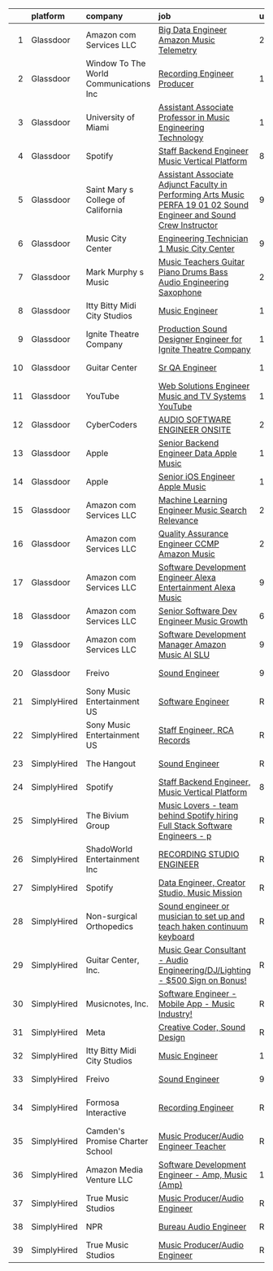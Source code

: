 

|    | platform    | company                                 | job                                                                                                                                                                                                                                                                                                                                                                                                                                                                                                                                                                                                                                                                                                                                                                                                                                                                                                                                                                                                                                                                                                                                                                                                                                                                                                                                                                       | update_time   | location                 |
|---:|:------------|:----------------------------------------|:--------------------------------------------------------------------------------------------------------------------------------------------------------------------------------------------------------------------------------------------------------------------------------------------------------------------------------------------------------------------------------------------------------------------------------------------------------------------------------------------------------------------------------------------------------------------------------------------------------------------------------------------------------------------------------------------------------------------------------------------------------------------------------------------------------------------------------------------------------------------------------------------------------------------------------------------------------------------------------------------------------------------------------------------------------------------------------------------------------------------------------------------------------------------------------------------------------------------------------------------------------------------------------------------------------------------------------------------------------------------------|:--------------|:-------------------------|
|  1 | Glassdoor   | Amazon com Services LLC                 | [Big Data Engineer  Amazon Music  Telemetry](https://www.glassdoor.com/partner/jobListing.htm?pos=110&ao=1136043&s=58&guid=0000018224b6dcf4a5218f09bfe5b169&src=GD_JOB_AD&t=SR&vt=w&cs=1_c5c0b771&cb=1658473340466&jobListingId=1008019328443&jrtk=3-0-1g8ibdn9kis3u801-1g8ibdna628d1000-760a9e5f3f3a1036-)                                                                                                                                                                                                                                                                                                                                                                                                                                                                                                                                                                                                                                                                                                                                                                                                                                                                                                                                                                                                                                                               | 24h           | San Francisco, CA        |
|  2 | Glassdoor   | Window To The World Communications  Inc | [Recording Engineer Producer](https://www.glassdoor.com/partner/jobListing.htm?pos=106&ao=1136043&s=58&guid=0000018224b6dcf4a5218f09bfe5b169&src=GD_JOB_AD&t=SR&vt=w&cs=1_2f18dadb&cb=1658473340465&jobListingId=1007997873638&jrtk=3-0-1g8ibdn9kis3u801-1g8ibdna628d1000-a3dc1a1154d3f9cb-)                                                                                                                                                                                                                                                                                                                                                                                                                                                                                                                                                                                                                                                                                                                                                                                                                                                                                                                                                                                                                                                                              | 10d           | Chicago, IL              |
|  3 | Glassdoor   | University of Miami                     | [Assistant Associate Professor in Music Engineering Technology](https://www.glassdoor.com/partner/jobListing.htm?pos=114&ao=1136043&s=58&guid=0000018224b6dcf4a5218f09bfe5b169&src=GD_JOB_AD&t=SR&vt=w&cs=1_0ea841e9&cb=1658473340466&jobListingId=1007993452498&jrtk=3-0-1g8ibdn9kis3u801-1g8ibdna628d1000-dde728ddebd7cd2b-)                                                                                                                                                                                                                                                                                                                                                                                                                                                                                                                                                                                                                                                                                                                                                                                                                                                                                                                                                                                                                                            | 13d           | Coral Gables, FL         |
|  4 | Glassdoor   | Spotify                                 | [Staff Backend Engineer  Music Vertical Platform](https://www.glassdoor.com/partner/jobListing.htm?pos=109&ao=1136043&s=58&guid=0000018224b6dcf4a5218f09bfe5b169&src=GD_JOB_AD&t=SR&vt=w&cs=1_6177fd9d&cb=1658473340466&jobListingId=1008003640301&jrtk=3-0-1g8ibdn9kis3u801-1g8ibdna628d1000-06e951c00ee5ecfc-)                                                                                                                                                                                                                                                                                                                                                                                                                                                                                                                                                                                                                                                                                                                                                                                                                                                                                                                                                                                                                                                          | 8d            | New York, NY             |
|  5 | Glassdoor   | Saint Mary s College of California      | [Assistant Associate Adjunct Faculty in Performing Arts  Music  PERFA 19 01 02  Sound Engineer and Sound Crew Instructor](https://www.glassdoor.com/partner/jobListing.htm?pos=120&ao=1136043&s=58&guid=0000018224b6dcf4a5218f09bfe5b169&src=GD_JOB_AD&t=SR&vt=w&cs=1_45c0f95a&cb=1658473340469&jobListingId=1008000807189&jrtk=3-0-1g8ibdn9kis3u801-1g8ibdna628d1000-8300eac0aae2c22e-)                                                                                                                                                                                                                                                                                                                                                                                                                                                                                                                                                                                                                                                                                                                                                                                                                                                                                                                                                                                  | 9d            | Moraga, CA               |
|  6 | Glassdoor   | Music City Center                       | [Engineering Technician 1   Music City Center](https://www.glassdoor.com/partner/jobListing.htm?pos=118&ao=1136043&s=58&guid=0000018224b6dcf4a5218f09bfe5b169&src=GD_JOB_AD&t=SR&vt=w&cs=1_733522b9&cb=1658473340469&jobListingId=1008000412284&jrtk=3-0-1g8ibdn9kis3u801-1g8ibdna628d1000-2186962e6df4a278-)                                                                                                                                                                                                                                                                                                                                                                                                                                                                                                                                                                                                                                                                                                                                                                                                                                                                                                                                                                                                                                                             | 9d            | Nashville, TN            |
|  7 | Glassdoor   | Mark Murphy s Music                     | [Music Teachers  Guitar Piano Drums Bass Audio Engineering Saxophone](https://www.glassdoor.com/partner/jobListing.htm?pos=119&ao=1136043&s=58&guid=0000018224b6dcf4a5218f09bfe5b169&src=GD_JOB_AD&t=SR&vt=w&ea=1&cs=1_3a3376ea&cb=1658473340469&jobListingId=1008014213825&jrtk=3-0-1g8ibdn9kis3u801-1g8ibdna628d1000-ced0c30461d2bcc5-)                                                                                                                                                                                                                                                                                                                                                                                                                                                                                                                                                                                                                                                                                                                                                                                                                                                                                                                                                                                                                                 | 2d            | South Orange, NJ         |
|  8 | Glassdoor   | Itty Bitty Midi City Studios            | [Music Engineer](https://www.glassdoor.com/partner/jobListing.htm?pos=104&ao=1136043&s=58&guid=0000018224b6dcf4a5218f09bfe5b169&src=GD_JOB_AD&t=SR&vt=w&ea=1&cs=1_2a67557f&cb=1658473340465&jobListingId=1008018272184&jrtk=3-0-1g8ibdn9kis3u801-1g8ibdna628d1000-1e408e6168bff345-)                                                                                                                                                                                                                                                                                                                                                                                                                                                                                                                                                                                                                                                                                                                                                                                                                                                                                                                                                                                                                                                                                      | 1d            | Riverton, NJ             |
|  9 | Glassdoor   | Ignite Theatre Company                  | [Production Sound Designer   Engineer for Ignite Theatre Company](https://www.glassdoor.com/partner/jobListing.htm?pos=115&ao=1136043&s=58&guid=0000018224b6dcf4a5218f09bfe5b169&src=GD_JOB_AD&t=SR&vt=w&ea=1&cs=1_daf84018&cb=1658473340466&jobListingId=1008018312130&jrtk=3-0-1g8ibdn9kis3u801-1g8ibdna628d1000-21ee75caf62bbc12-)                                                                                                                                                                                                                                                                                                                                                                                                                                                                                                                                                                                                                                                                                                                                                                                                                                                                                                                                                                                                                                     | 1d            | Saint Louis, MO          |
| 10 | Glassdoor   | Guitar Center                           | [Sr  QA Engineer](https://www.glassdoor.com/partner/jobListing.htm?pos=117&ao=1136043&s=58&guid=0000018224b6dcf4a5218f09bfe5b169&src=GD_JOB_AD&t=SR&vt=w&cs=1_8796821a&cb=1658473340468&jobListingId=1007993260702&jrtk=3-0-1g8ibdn9kis3u801-1g8ibdna628d1000-89007a3c6437a4ea-)                                                                                                                                                                                                                                                                                                                                                                                                                                                                                                                                                                                                                                                                                                                                                                                                                                                                                                                                                                                                                                                                                          | 13d           | Frederick, MD            |
| 11 | Glassdoor   | YouTube                                 | [Web Solutions Engineer  Music and TV Systems  YouTube](https://www.glassdoor.com/partner/jobListing.htm?pos=105&ao=1136043&s=58&guid=0000018224b6dcf4a5218f09bfe5b169&src=GD_JOB_AD&t=SR&vt=w&cs=1_076b29ac&cb=1658473340465&jobListingId=1007998096861&jrtk=3-0-1g8ibdn9kis3u801-1g8ibdna628d1000-d5845c0fb7c9ed59-)                                                                                                                                                                                                                                                                                                                                                                                                                                                                                                                                                                                                                                                                                                                                                                                                                                                                                                                                                                                                                                                    | 10d           | New York, NY             |
| 12 | Glassdoor   | CyberCoders                             | [AUDIO SOFTWARE ENGINEER   ONSITE](https://www.glassdoor.com/partner/jobListing.htm?pos=103&ao=1110586&s=58&guid=0000018224b6dcf4a5218f09bfe5b169&src=GD_JOB_AD&t=SR&vt=w&ea=1&cs=1_917511c0&cb=1658473340465&jobListingId=1008015069001&cpc=AC285F3A3ECA6BB0&jrtk=3-0-1g8ibdn9kis3u801-1g8ibdna628d1000-b5dd743f4d5b0fa5--6NYlbfkN0CpFJQzrgRR8WqXWK1qKKEqALWJw739KlKqr2H-MSI4eoBlI4EFrmor2FYZMP3muM3y1yHAFzlwAQzxB7WpwvZ7_vLChR7nTQ60dK_FVuafqhg0Lka3le0QJt4KobB1RShSFlXZlEiR5YKNKykjeGbYkKp5B_nbMLXMalujG3yku249xkhoI87kSejWlFM9Fty2BPkCf4ctO0z0q2w1S03GQeeYnw8G7Ay4mWSFDDkwFcX8McAQ9kmX1KpT5VipPdtXaZL8w0VDhPSYOBIXkkaZTlqCNrFZQy5g4liIT2YiBJaTBNTRNiEAFs8XwXH9xXRcMmAEoXF5EVXpwTn3C04hkU-BJ7prpQup2eokZhXn09bRM1kMVjhT17R8RKZ0RjOudD2GdBuTwi2r6Kx129q_ghVuD-7qcvNLxM5mzQGC6ffYONG3S04j_ioSCn6ICu7puywKIdzob-bR09MoQhWmc3v8dIvZfZEwiRcZSW08pPami5W_2lX1Xk4eMroe6GYmOt-D9mjg310ChlbaTi7M6PI9Gq36VFDAfzybwOqieNh38E48FXGoCTxE-_bOsRyLupe5GNVVjv85VJnpWspMa-2MgJs7mG1u70XBLB70ndI_UqUOJddjFdyDDUl7iIYC6OX9AKkH47Bj871FDAfM1vU_FMrMAYMvI5lDEfF9iy0oiMT85c-J22GRDfdDCQoOiDQ9Mi7cEInoMnwdKg5f1Z0LDEA-yUpgfXc1ebCJkmQqTLL2wZF8pPW2VaoowGrMCotzLP7EfGhVXbM84NIWw9Fsh6N7e0L6Pvwhczq84f0g301mNrzybOuN2aaTvLuxJA7GRLZs0-pjg_LLJ6jGfZcYCXv-sbMX6zFpAQgc_A6-pK2EQJiWb_jS8eR32QlUze338Ib1geDtUxkSaHEmzId52IgFvEnUNoxYlrBnAJNK9NwqBp6xnx30RZ51dRJNqr9cSoxNHvQD0OyLOS2V_QV9iKI9Do0%3D) | 2d            | San Jose, CA             |
| 13 | Glassdoor   | Apple                                   | [Senior Backend Engineer Data   Apple Music](https://www.glassdoor.com/partner/jobListing.htm?pos=102&ao=1110586&s=58&guid=0000018224b6dcf4a5218f09bfe5b169&src=GD_JOB_AD&t=SR&vt=w&cs=1_5a9f5315&cb=1658473340465&jobListingId=1007994891330&cpc=334ABAF5D42DC775&jrtk=3-0-1g8ibdn9kis3u801-1g8ibdna628d1000-0ce79601b9281ec2--6NYlbfkN0BvKrLyj5gPmtZO9T8euul8TCxuuKNOtzRJOomxnwSEodTz2Bc-sPZlC5mDe-NOaJgi_TbeDhSfOXu5w8ojjHHhp_6WQU8mvyxBSQeFOStLLK2k7Txtyyy1_IF8RGyx1aW-faURY-H9xkbGBQYI4dBC5QRjPnbA-ctd-ZqEmYHg3nDdXb_VezWy2-k5GW3yL2kxgtKEL6S5Rjsoqz2N_q2_1Cd2sxRpR_gVASMrd32Ac14OMNIEQkuLff5pn3FAHR302-2Wp7TNHdAFdGms3wifMEoH4vJx58lLs6A8C3_Hss2SeW86m-GSMq6qh4ZTWrVwS9i529PQoXojHe6qRjkcimrbo7eT_sTvv5TBub0KnCIj22MW5Alsdj7kifAq_pszLdtQsB1CTN2Oz5drylkaAMHF_8BndfIv31tFvoBXbZcTBMxIPrmXibFJ30Sy0Bnuq7axfEBvaaYnhZ_gxwmRsDo1CJesncWa8NcL8IZbAEW0Ed0aEaqMv0kIjkA3Xqz9WzdOv841FgI7d7nnvUeJKTGgCP6P0ITc6XKg1uFpoU82t3Spqt3MgfLaJX7JWBPCatybVvZa-xM180NLSn9kvFRdjxPVORJRaQts9XYp581dVbSsof0uBVLBjehJvrP5sqS_G6eTOXvCHzz9yFQQVvQTO0FCpot9ru4MPpG0i05E_GtF0F_Ld-VKgdEyNaqoHokubgLw51QnZs2wjvMH2sbb-vMbqOSYgvlYkorfQSTrgeGirKA5-griniWLiIP7XQG1SA0KOlaDnYMTeRewIIqQF4Fy58zVEb7DXkecugie1EAw9QJfZXFfR4YsbkA9DvOPxNWRvZaVEZNwMiaytUAWe0UWeuOOp9129UdDCaLqwollDD9cDALkPi_NobFjJellTTOlabCGxRSqZEeMJ0fQVT0GTG2gTb9Z8wkzJciyhzYLiM69uMr8E58cpXhBe_PHiOR5LtEGicUm7DHp)          | 12d           | San Diego, CA            |
| 14 | Glassdoor   | Apple                                   | [Senior iOS Engineer   Apple Music](https://www.glassdoor.com/partner/jobListing.htm?pos=101&ao=1110586&s=58&guid=0000018224b6dcf4a5218f09bfe5b169&src=GD_JOB_AD&t=SR&vt=w&cs=1_5accada5&cb=1658473340464&jobListingId=1007994891586&cpc=AC285F3A3ECA6BB0&jrtk=3-0-1g8ibdn9kis3u801-1g8ibdna628d1000-ecad81cf1e388ff3--6NYlbfkN0BvKrLyj5gPmtZO9T8euul8TCxuuKNOtzRJOomxnwSEodTz2Bc-sPZlFpP0h5lDivrE1d7ke90JG_vI_uX6uDtmk0cpKY0apK6V6rR_oMU1vOkytgAsKl4GKS_vC3uQJq4-UZPKUc1r20tBgs9AFIDyHqEjH1eevIelxLxLjGE3gaNcij6NWqsm3rrpMm9RcQfLLCVSnaHnGTMGO2TD1dTBojvBlARWlh5y8i-2SvfmeaL2XhzJvDKTyHgtEtjgz2eJyg2ozHLUnqrqK--D4o6N86dtQMq_0S4P2oLXMFH_1OjHGuIb2yopHoPHjmjNsP_nVknRVnqnFuCrwp1PPtjheffbG3UdxcrkvqoOKChFa5BGdIbfR7aY12CcQsypBaRoYFDJoJY0rdPcS3j9lnSp_FiLgwWx4KDfQJ4PdqxI0AuugHse944jfTZexG1f8K_x-Gwt0sM4pRx5xdqrqMJg26RIUe6z8tcngc5vVB8Vit-jhdwMqi1hf4u-BieKltJf7m38UNDy5H1XYt2OJk1B6mmXT1KqPNtkZNvFYtkrdfWfGdIrChQ_RpZHq3r-2VBxAz43_VgnZ8W0M3dBo_MKnjMVEyQRNlXHkpK3YbLuD6AbuW1FM7ofTUs_IQuMhhaQhcXlrjLOcu-dAszKEP3S8Levwr8TUzopRi_ZKts94EjEy_hf_CgU8gi_o_uSG9mXO96Z0IXUfxLMfAQrIXvjvva4uXFEdxmYGCWHeOR0HV1WILw9xiCER8tdFOiyteEOxDwe4CzOuMDOH1GTLmoc2c9PqgW29zAGVlF61wtcnl8y3yCA3vhgLF2cQiqVQOeRdOSSJUB8jPJftpTfX2ZDBCrnHN8e10tpS5SiejcG7UIm1_DeWdIoIkwl9EJZhW8R7fYVMWnD1GHBwCVt2Jud6HBZsxSqY6F4sLGT-1ngGQKR6MijdNt6G40fUirJXmBX-VBW0ocz7pICTZqVENCg)                   | 12d           | New York, NY             |
| 15 | Glassdoor   | Amazon com Services LLC                 | [Machine Learning Engineer  Music  Search Relevance](https://www.glassdoor.com/partner/jobListing.htm?pos=107&ao=1136043&s=58&guid=0000018224b6dcf4a5218f09bfe5b169&src=GD_JOB_AD&t=SR&vt=w&cs=1_bbf9ec6d&cb=1658473340466&jobListingId=1008019330618&jrtk=3-0-1g8ibdn9kis3u801-1g8ibdna628d1000-a730bb850a869808-)                                                                                                                                                                                                                                                                                                                                                                                                                                                                                                                                                                                                                                                                                                                                                                                                                                                                                                                                                                                                                                                       | 24h           | San Francisco, CA        |
| 16 | Glassdoor   | Amazon com Services LLC                 | [Quality Assurance Engineer  CCMP  Amazon Music](https://www.glassdoor.com/partner/jobListing.htm?pos=108&ao=1136043&s=58&guid=0000018224b6dcf4a5218f09bfe5b169&src=GD_JOB_AD&t=SR&vt=w&cs=1_10f34626&cb=1658473340466&jobListingId=1008019319411&jrtk=3-0-1g8ibdn9kis3u801-1g8ibdna628d1000-afa7d164950bd01d-)                                                                                                                                                                                                                                                                                                                                                                                                                                                                                                                                                                                                                                                                                                                                                                                                                                                                                                                                                                                                                                                           | 24h           | Sunnyvale, CA            |
| 17 | Glassdoor   | Amazon com Services LLC                 | [Software Development Engineer  Alexa Entertainment  Alexa Music](https://www.glassdoor.com/partner/jobListing.htm?pos=112&ao=1136043&s=58&guid=0000018224b6dcf4a5218f09bfe5b169&src=GD_JOB_AD&t=SR&vt=w&cs=1_abcf758b&cb=1658473340466&jobListingId=1008000802033&jrtk=3-0-1g8ibdn9kis3u801-1g8ibdna628d1000-12e09cf11647cb8a-)                                                                                                                                                                                                                                                                                                                                                                                                                                                                                                                                                                                                                                                                                                                                                                                                                                                                                                                                                                                                                                          | 9d            | Remote                   |
| 18 | Glassdoor   | Amazon com Services LLC                 | [Senior Software Dev Engineer  Music Growth](https://www.glassdoor.com/partner/jobListing.htm?pos=113&ao=1136043&s=58&guid=0000018224b6dcf4a5218f09bfe5b169&src=GD_JOB_AD&t=SR&vt=w&cs=1_a15b4da8&cb=1658473340466&jobListingId=1008007305039&jrtk=3-0-1g8ibdn9kis3u801-1g8ibdna628d1000-fd068f3dd44e8268-)                                                                                                                                                                                                                                                                                                                                                                                                                                                                                                                                                                                                                                                                                                                                                                                                                                                                                                                                                                                                                                                               | 6d            | Seattle, WA              |
| 19 | Glassdoor   | Amazon com Services LLC                 | [Software Development Manager  Amazon Music AI SLU](https://www.glassdoor.com/partner/jobListing.htm?pos=116&ao=1136043&s=58&guid=0000018224b6dcf4a5218f09bfe5b169&src=GD_JOB_AD&t=SR&vt=w&cs=1_1f9dd7a6&cb=1658473340466&jobListingId=1007999296911&jrtk=3-0-1g8ibdn9kis3u801-1g8ibdna628d1000-ab803b74912b96ca-)                                                                                                                                                                                                                                                                                                                                                                                                                                                                                                                                                                                                                                                                                                                                                                                                                                                                                                                                                                                                                                                        | 9d            | Seattle, WA              |
| 20 | Glassdoor   | Freivo                                  | [Sound Engineer](https://www.glassdoor.com/partner/jobListing.htm?pos=111&ao=1136043&s=58&guid=0000018224b6dcf4a5218f09bfe5b169&src=GD_JOB_AD&t=SR&vt=w&ea=1&cs=1_ffa45bc3&cb=1658473340466&jobListingId=1008001235528&jrtk=3-0-1g8ibdn9kis3u801-1g8ibdna628d1000-37ec85415afcef9c-)                                                                                                                                                                                                                                                                                                                                                                                                                                                                                                                                                                                                                                                                                                                                                                                                                                                                                                                                                                                                                                                                                      | 9d            | Middleboro, MA           |
| 21 | SimplyHired | Sony Music Entertainment US             | [Software Engineer](https://www.simplyhired.com/job/jFkvNvEv1wn60HATk7O-oL0MKoQTR7k52KdPdKtiGDucAYDETTZT8w?q=music+engineer)                                                                                                                                                                                                                                                                                                                                                                                                                                                                                                                                                                                                                                                                                                                                                                                                                                                                                                                                                                                                                                                                                                                                                                                                                                              | Recently      | New York, NY +1 location |
| 22 | SimplyHired | Sony Music Entertainment US             | [Staff Engineer, RCA Records](https://www.simplyhired.com/job/dwkMmDXnT1hAmYDd9mYCsbJlC48Fo9KuuDMR62WYReptlyXKnOCFWQ?q=music+engineer)                                                                                                                                                                                                                                                                                                                                                                                                                                                                                                                                                                                                                                                                                                                                                                                                                                                                                                                                                                                                                                                                                                                                                                                                                                    | Recently      | Los Angeles, CA          |
| 23 | SimplyHired | The Hangout                             | [Sound Engineer](https://www.simplyhired.com/job/pPtma4KfpJL8yv0IV160PCctZ7zJieTNPnwDrISJ5-REzhgDQyRTVw?q=music+engineer)                                                                                                                                                                                                                                                                                                                                                                                                                                                                                                                                                                                                                                                                                                                                                                                                                                                                                                                                                                                                                                                                                                                                                                                                                                                 | Recently      | Myrtle Beach, SC         |
| 24 | SimplyHired | Spotify                                 | [Staff Backend Engineer, Music Vertical Platform](https://www.simplyhired.com/job/IoeV8PhqQ8PehTU7Rg2O45miuItnF7VkpUdLR53SuAcgR8FYosIUVA?q=music+engineer)                                                                                                                                                                                                                                                                                                                                                                                                                                                                                                                                                                                                                                                                                                                                                                                                                                                                                                                                                                                                                                                                                                                                                                                                                | 8d            | New York, NY             |
| 25 | SimplyHired | The Bivium Group                        | [Music Lovers - team behind Spotify hiring Full Stack Software Engineers - p](https://www.simplyhired.com/job/xwPIhzuTN5QU7HiZUxxulf6NVWJJFVEgQggMHrjRfTQugyKoDq1S5w?q=music+engineer)                                                                                                                                                                                                                                                                                                                                                                                                                                                                                                                                                                                                                                                                                                                                                                                                                                                                                                                                                                                                                                                                                                                                                                                    | Recently      | Boston, MA               |
| 26 | SimplyHired | ShadoWorld Entertainment Inc            | [RECORDING STUDIO ENGINEER](https://www.simplyhired.com/job/GwCuzAE1Z75JKGOc64ylj3GPMzBTziX1HpRLOs1Ry1SWuirAjqBXVA?q=music+engineer)                                                                                                                                                                                                                                                                                                                                                                                                                                                                                                                                                                                                                                                                                                                                                                                                                                                                                                                                                                                                                                                                                                                                                                                                                                      | Recently      | Los Angeles, CA          |
| 27 | SimplyHired | Spotify                                 | [Data Engineer, Creator Studio, Music Mission](https://www.simplyhired.com/job/gx6_0Pe4pjCb2iMDm-oEabY8egsyZ1Ii5bgjJRk6_cKJ1o2Hf2rTOA?q=music+engineer)                                                                                                                                                                                                                                                                                                                                                                                                                                                                                                                                                                                                                                                                                                                                                                                                                                                                                                                                                                                                                                                                                                                                                                                                                   | Recently      | New York, NY             |
| 28 | SimplyHired | Non-surgical Orthopedics                | [Sound engineer or musician to set up and teach haken continuum keyboard](https://www.simplyhired.com/job/7y5RxfWgvBhvD5ARANj7xR1wS24g3fPvxpYIHCnLHOc6p5-BJXdA0g?q=music+engineer)                                                                                                                                                                                                                                                                                                                                                                                                                                                                                                                                                                                                                                                                                                                                                                                                                                                                                                                                                                                                                                                                                                                                                                                        | Recently      | Hicksville, NY           |
| 29 | SimplyHired | Guitar Center, Inc.                     | [Music Gear Consultant - Audio Engineering/DJ/Lighting - $500 Sign on Bonus!](https://www.simplyhired.com/job/A1q2-hoFBf33n2hzvrtqJdUCpA-f5UgA83I6sNug1CkHmCGdLFdqzA?q=music+engineer)                                                                                                                                                                                                                                                                                                                                                                                                                                                                                                                                                                                                                                                                                                                                                                                                                                                                                                                                                                                                                                                                                                                                                                                    | Recently      | Nashville, TN            |
| 30 | SimplyHired | Musicnotes, Inc.                        | [Software Engineer - Mobile App - Music Industry!](https://www.simplyhired.com/job/DQw8DzgsKmloXWUurzFo8m0y-u3GH5PfXzlyLSB3TJzuHx4lBxpAfg?q=music+engineer)                                                                                                                                                                                                                                                                                                                                                                                                                                                                                                                                                                                                                                                                                                                                                                                                                                                                                                                                                                                                                                                                                                                                                                                                               | Recently      | Madison, WI              |
| 31 | SimplyHired | Meta                                    | [Creative Coder, Sound Design](https://www.simplyhired.com/job/n2_aAa79zz0NtsdWJigL3Knz716MJWRolWS8tBw6yovOF3e-t9vjmg?q=music+engineer)                                                                                                                                                                                                                                                                                                                                                                                                                                                                                                                                                                                                                                                                                                                                                                                                                                                                                                                                                                                                                                                                                                                                                                                                                                   | Recently      | Remote                   |
| 32 | SimplyHired | Itty Bitty Midi City Studios            | [Music Engineer](https://www.simplyhired.com/job/0SNUhniVb7j57h-8Ew-uj09_dA1sgWunHweq3rtSvwiz-QC217tuRA?q=music+engineer)                                                                                                                                                                                                                                                                                                                                                                                                                                                                                                                                                                                                                                                                                                                                                                                                                                                                                                                                                                                                                                                                                                                                                                                                                                                 | 1d            | Riverton, NJ             |
| 33 | SimplyHired | Freivo                                  | [Sound Engineer](https://www.simplyhired.com/job/JYdFgfyuJjnk0n-aPTGLQR2c29Suv9M2gUIKL8O7xoSCXq5sYCtENg?q=music+engineer)                                                                                                                                                                                                                                                                                                                                                                                                                                                                                                                                                                                                                                                                                                                                                                                                                                                                                                                                                                                                                                                                                                                                                                                                                                                 | 9d            | Middleboro, MA           |
| 34 | SimplyHired | Formosa Interactive                     | [Recording Engineer](https://www.simplyhired.com/job/29sDM0Sr9JlQYH7solN3F74VDbJwVqpkxGxp49jc-twKzjzyunLXRQ?q=music+engineer)                                                                                                                                                                                                                                                                                                                                                                                                                                                                                                                                                                                                                                                                                                                                                                                                                                                                                                                                                                                                                                                                                                                                                                                                                                             | Recently      | Los Angeles, CA          |
| 35 | SimplyHired | Camden's Promise Charter School         | [Music Producer/Audio Engineer Teacher](https://www.simplyhired.com/job/l9PJfcPPBVooQjznIQ7VLgR2oLGIZF4pMRyQSenxexlCDqVeK7eeog?q=music+engineer)                                                                                                                                                                                                                                                                                                                                                                                                                                                                                                                                                                                                                                                                                                                                                                                                                                                                                                                                                                                                                                                                                                                                                                                                                          | Recently      | Camden, NJ               |
| 36 | SimplyHired | Amazon Media Venture LLC                | [Software Development Engineer - Amp, Music (Amp)](https://www.simplyhired.com/job/DJ-zd21g1ZA4j3r67ZpgqQXlrRbnB0wPVA-cmgaGC6xFXKVGqnHLXA?q=music+engineer)                                                                                                                                                                                                                                                                                                                                                                                                                                                                                                                                                                                                                                                                                                                                                                                                                                                                                                                                                                                                                                                                                                                                                                                                               | 1d            | United States            |
| 37 | SimplyHired | True Music Studios                      | [Music Producer/Audio Engineer](https://www.simplyhired.com/job/6Ue9ErnKmIN0CiGc6YNknqnXfYGF8umQarjiJIWuUQugqNcwh7iIIA?q=music+engineer)                                                                                                                                                                                                                                                                                                                                                                                                                                                                                                                                                                                                                                                                                                                                                                                                                                                                                                                                                                                                                                                                                                                                                                                                                                  | Recently      | Smithfield, RI           |
| 38 | SimplyHired | NPR                                     | [Bureau Audio Engineer](https://www.simplyhired.com/job/48fbd3fxzMiTsj8fd3hGlwx5mlD-0cpnxFgZxtSTVPBd5vrUq0L6yA?q=music+engineer)                                                                                                                                                                                                                                                                                                                                                                                                                                                                                                                                                                                                                                                                                                                                                                                                                                                                                                                                                                                                                                                                                                                                                                                                                                          | Recently      | New York, NY             |
| 39 | SimplyHired | True Music Studios                      | [Music Producer/Audio Engineer](https://www.simplyhired.com/job/6Ue9ErnKmIN0CiGc6YNknqnXfYGF8umQarjiJIWuUQugqNcwh7iIIA?q=music+engineer)                                                                                                                                                                                                                                                                                                                                                                                                                                                                                                                                                                                                                                                                                                                                                                                                                                                                                                                                                                                                                                                                                                                                                                                                                                  | Recently      | Smithfield, RI           |